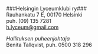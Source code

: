 
###Helsingin Lyceumklubi ry###  
Rauhankatu 7 E, 00170 Helsinki 	 
puh. (09) 135 7281	
[h.lyceum@gmail.com](mailto:h.lyceum@gmail.com)	

*Hallituksen puheenjohtaja*  
  Benita Tallqvist, puh. 0500 318 296
